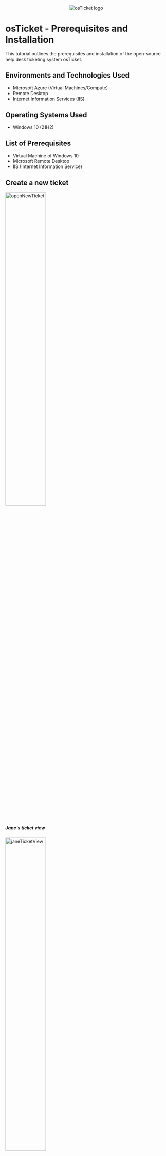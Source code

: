 <p align="center">
<img src="https://i.imgur.com/Clzj7Xs.png" alt="osTicket logo"/>
</p>

<h1>osTicket - Prerequisites and Installation</h1>
This tutorial outlines the prerequisites and installation of the open-source help desk ticketing system osTicket.<br />

<h2>Environments and Technologies Used</h2>

- Microsoft Azure (Virtual Machines/Compute)
- Remote Desktop
- Internet Information Services (IIS)

<h2>Operating Systems Used </h2>

- Windows 10</b> (21H2)

<h2>List of Prerequisites</h2>

- Virtual Machine of Windows 10
- Microsoft Remote Desktop
- IIS (Internet Information Service)


<h2>Create a new ticket</h2>
<img src="images/1 - openNewTicket.PNG" alt="openNewTicket" width="50%" height="50%">
<h5>Jane's ticket view</h5>
<img src="images/6 - janeTicketView.PNG" alt="janeTicketView" width="50%" height="50%">


<h2>SEV - A Example</h2>
<h4>Step 1 -  Download osTicket from the Installation Files Folder</h4>
<p>
  <h5>This is the original ticket created by th cutstomer. It needs some reworking.</h5>
<img src="images/7 - bizOutageView.PNG" alt="bizOutageView" width="50%" height="50%">
  <h5>Let's highten the Priority level</h5>
<img src="images/8 - updatePriority.PNG" alt="updatePriority" width="50%" height="50%">
  <h5>Let's highten the severity level to SEV-A. This is a high severity situation.</h5>
<img src="images/9 - updateSLA.PNG" alt="updateSLA" width="50%" height="50%">
  <h5>The system admins will need to handle this.</h5>
<img src="images/10 - updateDepartment.PNG" alt="updateDepartment" width="50%" height="50%">
  <h5>Let's add a comment for some detail</h5>
<img src="images/11 - postingComment.PNG" alt="postingComment" width="50%" height="50%">
  <h5>Here's the updated ticket</h5>
<img src="images/12 - updatedTicket.PNG" alt="updatedTicket" width="50%" height="50%">
  <h5>Now that the problem is solved, let's resolve the ticket and leave a comment to provide additional info.</h5>
<img src="images/13 - postResponseResolve.PNG" alt="postResponseResolve" width="50%" height="50%">
</p>
<br />
<p>


<h2>SEV-B Example</h2>

<p>
  <h5>Here's another example of a reworketed ticked. SEV-B this time.</h5>
<img src="images/14 - adobeDownTicketRework.PNG" alt="adobeDownTicketRework" width="50%" height="50%">
  <h5>Here's a comment that says the Admin has reassigned a task to a worker named John. John has been notified by the Admin.</h5>
<img src="images/15 - postAboutReassign.PNG" alt="postAboutReassign" width="50%" height="50%">
<h5>John has provided some addition information about a temporary solution and has provided information that states that he is working on a permanent solution.</h5>
<img src="images/18 - JohnResponse.PNG" alt="JohnResponse" width="50%" height="50%">
</p>
<br />


<h2>SEV-C Example</h2>
<h4>Go back to IIS, sites -> Default -> osTicket</h4>
<p>
  <h5>Here's another example of a reworketed ticked. SEV-C this time.</h5>
<img src="images/16 - hardwareTicket.PNG" alt="hardwareTicket" width="50%" height="50%">
  <h5>This ticket has been resolved by providing additional information to Karen!</h5>
<img src="images/17 - hardwareResponse.PNG" alt="hardwareResponse" width="50%" height="50%">
 
</p>

<br />




